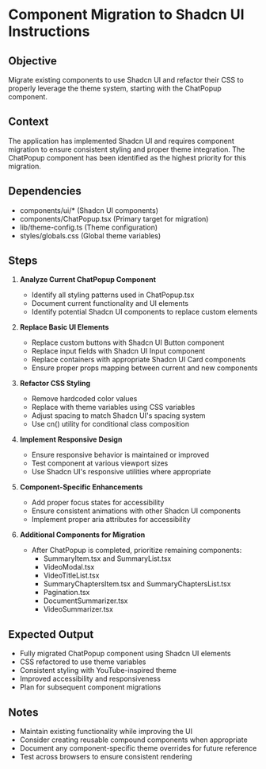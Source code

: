 # Component Migration to Shadcn UI Instructions

## Objective
Migrate existing components to use Shadcn UI and refactor their CSS to properly leverage the theme system, starting with the ChatPopup component.

## Context
The application has implemented Shadcn UI and requires component migration to ensure consistent styling and proper theme integration. The ChatPopup component has been identified as the highest priority for this migration.

## Dependencies
- components/ui/* (Shadcn UI components)
- components/ChatPopup.tsx (Primary target for migration)
- lib/theme-config.ts (Theme configuration)
- styles/globals.css (Global theme variables)

## Steps
1. **Analyze Current ChatPopup Component**
   - Identify all styling patterns used in ChatPopup.tsx
   - Document current functionality and UI elements
   - Identify potential Shadcn UI components to replace custom elements

2. **Replace Basic UI Elements**
   - Replace custom buttons with Shadcn UI Button component
   - Replace input fields with Shadcn UI Input component
   - Replace containers with appropriate Shadcn UI Card components
   - Ensure proper props mapping between current and new components

3. **Refactor CSS Styling**
   - Remove hardcoded color values
   - Replace with theme variables using CSS variables
   - Adjust spacing to match Shadcn UI's spacing system
   - Use cn() utility for conditional class composition

4. **Implement Responsive Design**
   - Ensure responsive behavior is maintained or improved
   - Test component at various viewport sizes
   - Use Shadcn UI's responsive utilities where appropriate

5. **Component-Specific Enhancements**
   - Add proper focus states for accessibility
   - Ensure consistent animations with other Shadcn UI components
   - Implement proper aria attributes for accessibility

6. **Additional Components for Migration**
   - After ChatPopup is completed, prioritize remaining components:
     - SummaryItem.tsx and SummaryList.tsx
     - VideoModal.tsx
     - VideoTitleList.tsx
     - SummaryChaptersItem.tsx and SummaryChaptersList.tsx
     - Pagination.tsx
     - DocumentSummarizer.tsx
     - VideoSummarizer.tsx

## Expected Output
- Fully migrated ChatPopup component using Shadcn UI elements
- CSS refactored to use theme variables
- Consistent styling with YouTube-inspired theme
- Improved accessibility and responsiveness
- Plan for subsequent component migrations

## Notes
- Maintain existing functionality while improving the UI
- Consider creating reusable compound components when appropriate
- Document any component-specific theme overrides for future reference
- Test across browsers to ensure consistent rendering